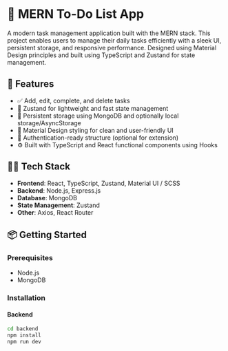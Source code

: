 # 📝 MERN To-Do List App

A modern task management application built with the MERN stack. This project enables users to manage their daily tasks efficiently with a sleek UI, persistent storage, and responsive performance. Designed using Material Design principles and built using TypeScript and Zustand for state management.

## 🚀 Features

- ✅ Add, edit, complete, and delete tasks
- 🧠 Zustand for lightweight and fast state management
- 💾 Persistent storage using MongoDB and optionally local storage/AsyncStorage
- 🎨 Material Design styling for clean and user-friendly UI
- 🔐 Authentication-ready structure (optional for extension)
- ⚙️ Built with TypeScript and React functional components using Hooks

## 🧑‍💻 Tech Stack

- **Frontend**: React, TypeScript, Zustand, Material UI / SCSS
- **Backend**: Node.js, Express.js
- **Database**: MongoDB
- **State Management**: Zustand
- **Other**: Axios, React Router

## 📦 Getting Started

### Prerequisites

- Node.js
- MongoDB

### Installation

#### Backend
```bash
cd backend
npm install
npm run dev
